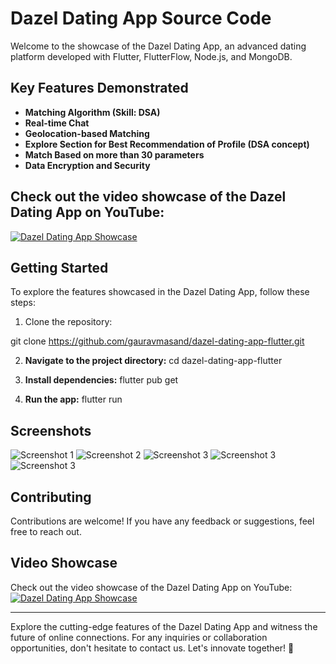 # Dazel Dating App Source Code

Welcome to the showcase of the Dazel Dating App, an advanced dating platform developed with Flutter, FlutterFlow, Node.js, and MongoDB.

## Key Features Demonstrated
- **Matching Algorithm (Skill: DSA)**
- **Real-time Chat**
- **Geolocation-based Matching**
- **Explore Section for Best Recommendation of Profile (DSA concept)**
- **Match Based on more than 30 parameters**
- **Data Encryption and Security**

## Check out the video showcase of the Dazel Dating App on YouTube:
[![Dazel Dating App Showcase](https://img.youtube.com/vi/bMreu6HM9is/0.jpg)](https://www.youtube.com/watch?v=bMreu6HM9is)

## Getting Started
To explore the features showcased in the Dazel Dating App, follow these steps:

1. Clone the repository:

git clone https://github.com/gauravmasand/dazel-dating-app-flutter.git

2. **Navigate to the project directory:**
cd dazel-dating-app-flutter

3. **Install dependencies:**
flutter pub get

4. **Run the app:**
flutter run

## Screenshots
![Screenshot 1](screenshots/screenshot1.png)
![Screenshot 2](screenshots/screenshot2.png)
![Screenshot 3](screenshots/screenshot3.png)
![Screenshot 3](screenshots/screenshot4.png)
![Screenshot 3](screenshots/screenshot5.png)

## Contributing
Contributions are welcome! If you have any feedback or suggestions, feel free to reach out.

## Video Showcase
Check out the video showcase of the Dazel Dating App on YouTube:
[![Dazel Dating App Showcase](https://img.youtube.com/vi/YOUR_VIDEO_ID_HERE/0.jpg)](https://www.youtube.com/watch?v=YOUR_VIDEO_ID_HERE)

---

Explore the cutting-edge features of the Dazel Dating App and witness the future of online connections. For any inquiries or collaboration opportunities, don't hesitate to contact us. Let's innovate together! 🚀

